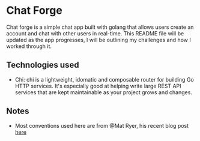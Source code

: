 # Chat Forge

Chat forge is a simple chat app built with golang that allows users create an account and chat with other users in real-time.
This README file will be updated as the app progresses, I will be outlining my challenges and how I worked through it.

## Technologies used

- Chi: chi is a lightweight, idomatic and composable router for building Go HTTP services. It's especially good at helping write large REST API services that are kept maintainable as your project grows and changes.

## Notes

- Most conventions used here are from @Mat Ryer, his recent blog post [here](https://grafana.com/blog/2024/02/09/how-i-write-http-services-in-go-after-13-years)